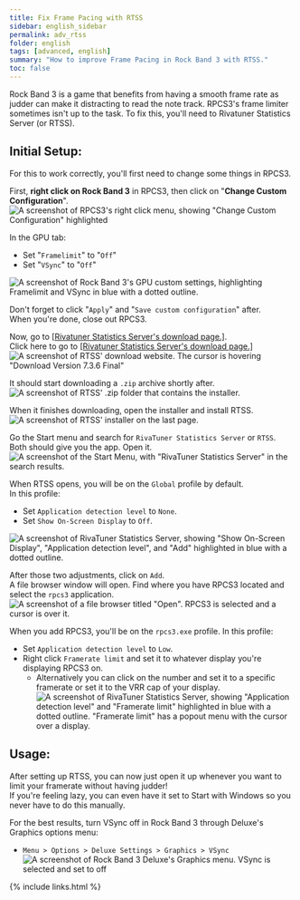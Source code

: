 ```yaml
---
title: Fix Frame Pacing with RTSS
sidebar: english_sidebar
permalink: adv_rtss
folder: english
tags: [advanced, english]
summary: "How to improve Frame Pacing in Rock Band 3 with RTSS."
toc: false
---
```


Rock Band 3 is a game that benefits from having a smooth frame rate as judder can make it distracting to read the note track. RPCS3's frame limiter sometimes isn't up to the task. To fix this, you'll need to Rivatuner Statistics Server (or RTSS).

## Initial Setup:

For this to work correctly, you'll first need to change some things in RPCS3.

First, **right click on Rock Band 3** in RPCS3, then click on "**Change Custom Configuration**".  
![A screenshot of RPCS3's right click menu, showing "Change Custom Configuration" highlighted](https://carlmylo.github.io/rb3-pc/images/cust/rpcs3customconfigchange.png "Change Custom Configuration")

In the GPU tab:
* Set "`Framelimit`" to "`Off`"
* Set "`VSync`" to "`Off`"  

![A screenshot of Rock Band 3's GPU custom settings, highlighting Framelimit and VSync in blue with a dotted outline.](https://carlmylo.github.io/rb3-pc/images/xtra/rtss/rpcs3disable.png "GPU")

Don't forget to click "`Apply`" and "`Save custom configuration`" after.  
When you're done, close out RPCS3.

Now, go to [[Rivatuner Statistics Server's download page.]](https://www.guru3d.com/download/rtss-rivatuner-statistics-server-download/).  
Click here to go to [[Rivatuner Statistics Server's download page.]](https://www.guru3d.com/download/rtss-rivatuner-statistics-server-download/)  
![A screenshot of RTSS' download website. The cursor is hovering "Download Version 7.3.6 Final"](https://carlmylo.github.io/rb3-pc/images/xtra/rtss/rtssdl.png "Guru3D RTSS Rivatuner Statistics Server Download 7.3.6 Final")

It should start downloading a `.zip` archive shortly after.  
![A screenshot of RTSS' .zip folder that contains the installer.](https://carlmylo.github.io/rb3-pc/images/xtra/rtss/rtssdlbrowser.png "[Guru3D.com]-RTSS.zip")

When it finishes downloading, open the installer and install RTSS. 
![A screenshot of RTSS' installer on the last page.](https://carlmylo.github.io/rb3-pc/images/xtra/rtss/install6.png "[Guru3D.com]-RTSS.zip")

Go the Start menu and search for `RivaTuner Statistics Server` or `RTSS`. Both should give you the app. Open it.  
![A screenshot of the Start Menu, with "RivaTuner Statistics Server" in the search results.](https://carlmylo.github.io/rb3-pc/images/xtra/rtss/rtssstart.png "Start search")

When RTSS opens, you will be on the `Global` profile by default.  
In this profile:
* Set `Application detection level` to `None`.
* Set `Show On-Screen Display` to `Off`.  

![A screenshot of RivaTuner Statistics Server, showing "Show On-Screen Display", "Application detection level", and "Add" highlighted in blue with a dotted outline.](https://carlmylo.github.io/rb3-pc/images/xtra/rtss/rtssglobal.png "Rivatuner Statistics Server: Global")

After those two adjustments, click on `Add`.  
A file browser window will open. Find where you have RPCS3 located and select the `rpcs3` application.
![A screenshot of a file browser titled "Open". RPCS3 is selected and a cursor is over it.](https://carlmylo.github.io/rb3-pc/images/xtra/rtss/rtssaddrpcs3.png "Open")

When you add RPCS3, you'll be on the `rpcs3.exe` profile.
In this profile:
* Set `Application detection level` to `Low`.
* Right click `Framerate limit` and set it to whatever display you're displaying RPCS3 on.
	* Alternatively you can click on the number and set it to a specific framerate or set it to the VRR cap of your display.
![A screenshot of RivaTuner Statistics Server, showing "Application detection level" and "Framerate limit" highlighted in blue with a dotted outline. "Framerate limit" has a popout menu with the cursor over a display.](https://carlmylo.github.io/rb3-pc/images/xtra/rtss/rtssrpcs3.png "Rivatuner Statistics Server: rpcs3.exe")

## Usage:

After setting up RTSS, you can now just open it up whenever you want to limit your framerate without having judder!  
If you're feeling lazy, you can even have it set to Start with Windows so you never have to do this manually.

For the best results, turn VSync off in Rock Band 3 through Deluxe's Graphics options menu:
* `Menu > Options > Deluxe Settings > Graphics > VSync`  
![A screenshot of Rock Band 3 Deluxe's Graphics menu. VSync is selected and set to off](https://carlmylo.github.io/rb3-pc/images/xtra/rtss/rb3vsync.png "VSync: Off")

{% include links.html %}